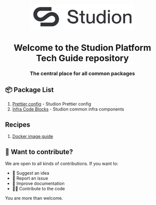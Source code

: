 <div align="center">
  <img 
    src="assets/images/logo.png" 
    alt="Studion Logo" 
    width="320" 
    style="padding: 10px; background-color: white;">
  <h1>Welcome to the Studion Platform Tech Guide repository</h1>
  <h3><strong>The central place for all common packages</strong></h3>
</div>

## 📦 Package List

1. [Prettier config](https://github.com/ExtensionEngine/prettier-config) - Studion Prettier config
2. [Infra Code Blocks](https://github.com/ExtensionEngine/infra-code-blocks) - Studion common infra components

## Recipes

1. [Docker image guide](./recipes/docker-image-guide.md)

## 🙌 Want to contribute?

We are open to all kinds of contributions. If you want to:

- 🤔 Suggest an idea
- 🐛 Report an issue
- 📖 Improve documentation
- 👨‍💻 Contribute to the code

You are more than welcome.
